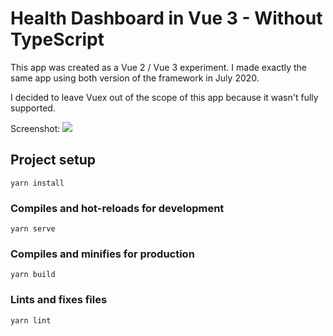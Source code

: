 # Health Dashboard in Vue 3 - Without TypeScript

This app was created as a Vue 2 / Vue 3 experiment. I made exactly the same app using both version of the framework in July 2020.

I decided to leave Vuex out of the scope of this app because it wasn't fully supported.


Screenshot:
<img src="https://github.com/futuresea-dev/health-dashboard-vue3/blob/master/src/assets/images/demo.jpg?raw=true">


## Project setup
```
yarn install
```

### Compiles and hot-reloads for development
```
yarn serve
```

### Compiles and minifies for production
```
yarn build
```

### Lints and fixes files
```
yarn lint
```